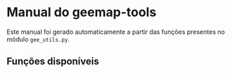 # Manual do geemap-tools

Este manual foi gerado automaticamente a partir das funções presentes no módulo `gee_utils.py`.

## Funções disponíveis
